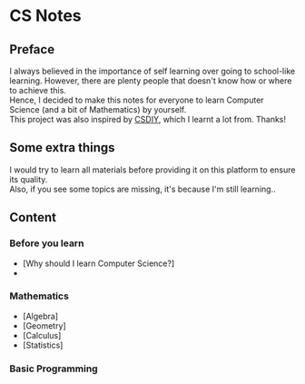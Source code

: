 # CS Notes

## Preface
I always believed in the importance of self learning over going to school-like learning. However, there are plenty people that doesn't know how or where to achieve this.<br>
Hence, I decided to make this notes for everyone to learn Computer Science (and a bit of Mathematics) by yourself.<br>
This project was also inspired by [CSDIY](https://csdiy.wiki/), which I learnt a lot from. Thanks!

## Some extra things
I would try to learn all materials before providing it on this platform to ensure its quality.<br>
Also, if you see some topics are missing, it's because I'm still learning..

## Content
### Before you learn
- [Why should I learn Computer Science?]
- 

### Mathematics
- [Algebra]
- [Geometry]
- [Calculus]
- [Statistics]

### Basic Programming
